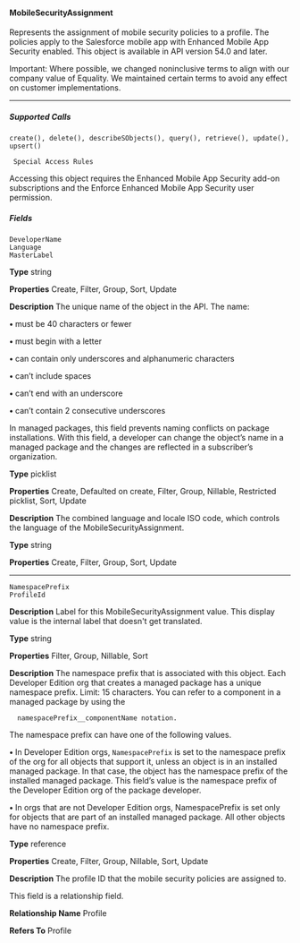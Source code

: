 #### MobileSecurityAssignment

Represents the assignment of mobile security policies to a profile. The policies apply to the Salesforce mobile app with Enhanced Mobile
App Security enabled. This object is available in API version 54.0 and later.

Important: Where possible, we changed noninclusive terms to align with our company value of Equality. We maintained certain
terms to avoid any effect on customer implementations.


-----

##### Supported Calls
```
create(), delete(), describeSObjects(), query(), retrieve(), update(), upsert()

 Special Access Rules

```
Accessing this object requires the Enhanced Mobile App Security add-on subscriptions and the Enforce Enhanced Mobile App Security
user permission.

##### Fields

```
DeveloperName
Language
MasterLabel

```

**Type**
string

**Properties**
Create, Filter, Group, Sort, Update

**Description**
The unique name of the object in the API. The name:

**•** must be 40 characters or fewer

**•** must begin with a letter

**•** can contain only underscores and alphanumeric characters

**•** can’t include spaces

**•** can’t end with an underscore

**•** can’t contain 2 consecutive underscores

In managed packages, this field prevents naming conflicts on package installations. With
this field, a developer can change the object’s name in a managed package and the changes
are reflected in a subscriber’s organization.

**Type**
picklist

**Properties**
Create, Defaulted on create, Filter, Group, Nillable, Restricted picklist, Sort, Update

**Description**
The combined language and locale ISO code, which controls the language of the
MobileSecurityAssignment.

**Type**
string

**Properties**
Create, Filter, Group, Sort, Update


-----

```
NamespacePrefix
ProfileId

```

**Description**
Label for this MobileSecurityAssignment value. This display value is the internal label that
doesn't get translated.

**Type**
string

**Properties**
Filter, Group, Nillable, Sort

**Description**
The namespace prefix that is associated with this object. Each Developer Edition org that
creates a managed package has a unique namespace prefix. Limit: 15 characters. You can
refer to a component in a managed package by using the
```
  namespacePrefix__componentName notation.

```
The namespace prefix can have one of the following values.

**•** In Developer Edition orgs, `NamespacePrefix` is set to the namespace prefix of the
org for all objects that support it, unless an object is in an installed managed package.
In that case, the object has the namespace prefix of the installed managed package. This
field’s value is the namespace prefix of the Developer Edition org of the package
developer.

**•** In orgs that are not Developer Edition orgs, NamespacePrefix is set only for objects
that are part of an installed managed package. All other objects have no namespace
prefix.

**Type**
reference

**Properties**
Create, Filter, Group, Nillable, Sort, Update

**Description**
The profile ID that the mobile security policies are assigned to.

This field is a relationship field.

**Relationship Name**
Profile

**Refers To**
Profile

